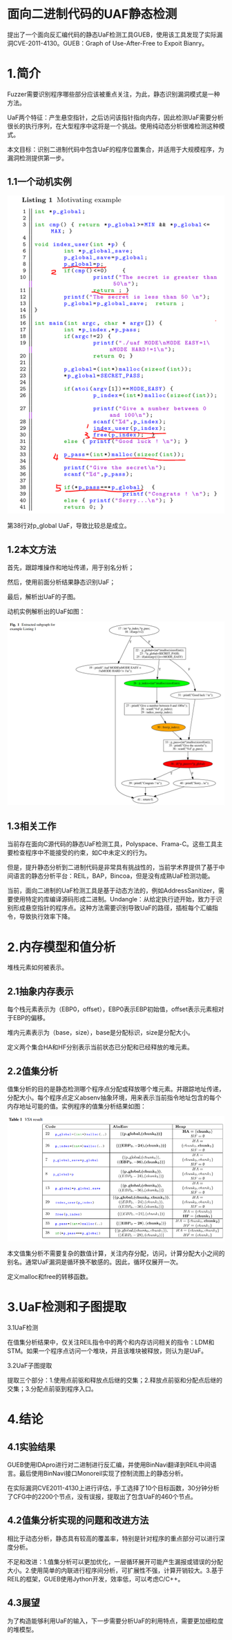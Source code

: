 面向二进制代码的UAF静态检测
===========================

提出了一个面向反汇编代码的静态UaF检测工具GUEB，使用该工具发现了实际漏洞CVE-2011-4130。GUEB：Graph
of Use-After-Free to Expoit Bianry。

1.简介
======

Fuzzer需要识别程序哪些部分应该被重点关注，为此，静态识别漏洞模式是一种方法。

UaF两个特征：产生悬空指针，之后访问该指针指向内存，因此检测UaF需要分析很长的执行序列，在大型程序中这将是一个挑战。使用纯动态分析很难检测这种模式。

本文目标：识别二进制代码中包含UaF的程序位置集合，并适用于大规模程序，为漏洞检测提供第一步。

1.1一个动机实例
---------------

![](media/3689a86e2827ad35c9212263d5b4f214.png)

第38行对p\_global UaF，导致比较总是成立。

1.2本文方法
-----------

首先，跟踪堆操作和地址传递，用于别名分析；

然后，使用前面分析结果静态识别UaF；

最后，解析出UaF的子图。

动机实例解析出的UaF如图：

![](media/e71c0e3da0bec1086a78aa169340bf10.png)

1.3相关工作
-----------

当前存在面向C源代码的静态UaF检测工具，Polyspace、Frama-C。这些工具主要检查程序中不能接受的约束，如C中未定义的行为。

但是，提升静态分析到二进制代码是非常具有挑战性的，当前学术界提供了基于中间语言的静态分析平台：REIL，BAP，Bincoa，但是没有成熟UaF检测功能。

当前，面向二进制的UaF检测工具是基于动态方法的，例如AddressSanitizer，需要使用特定的库编译源码形成二进制。Undangle：从给定执行迹开始，致力于识别形成悬空指针的程序点。这种方法需要识别导致UaF的路径，插桩每个汇编指令，导致执行效率下降。

2.内存模型和值分析
==================

堆栈元素如何被表示。

2.1抽象内存表示
---------------

每个栈元素表示为（EBP0，offset），EBP0表示EBP初始值，offset表示元素相对于EBP的偏移。

堆内元素表示为（base，size），base是分配标识，size是分配大小。

定义两个集合HA和HF分别表示当前状态已分配和已经释放的堆元素。

2.2值集分析
-----------

值集分析的目的是静态检测哪个程序点分配或释放哪个堆元素。并跟踪地址传递，分配大小。每个程序点定义absenv抽象环境，用来表示当前指令地址包含的每个内存地址可能的值。实例程序的值集分析结果如图：

![](media/4c46a9f485377c7f972b4763adbeef3e.png)

本文值集分析不需要复杂的数值计算，关注内存分配，访问，计算分配大小之间的别名。通常UaF漏洞是循环换不敏感的。因此，循环仅展开一次。

定义malloc和free的转移函数。

3.UaF检测和子图提取
===================

3.1UaF检测

在值集分析结果中，仅关注REIL指令中的两个和内存访问相关的指令：LDM和STM。如果一个程序点访问一个堆块，并且该堆块被释放，则认为是UaF。

3.2UaF子图提取

提取三个部分：1.使用点前驱和释放点后继的交集；2.释放点前驱和分配点后继的交集；3.分配点前驱到程序入口。

4.结论
======

4.1实验结果
-----------

GUEB使用IDApro进行对二进制进行反汇编，并使用BinNavi翻译到REIL中间语言。最后使用BinNavi接口Monoreil实现了控制流图上的静态分析。

在实际漏洞CVE2011-4130上进行评估，手工选择了10个目标函数，30分钟分析了CFG中的2200个节点，没有误报，提取出了包含UaF的460个节点。

4.2值集分析实现的问题和改进方法
-------------------------------

相比于动态分析，静态具有较高的覆盖率，特别是针对程序的重点部分可以进行深度分析。

不足和改进：1.值集分析可以更加优化，一层循环展开可能产生漏报或错误的分配大小。2.使用简单的内联进行程序间分析，可扩展性不强，计算开销较大。3.基于REIL的框架，GUEB使用Jython开发，效率低，可以考虑C/C++。

4.3展望
-------

为了构造能够利用UaF的输入，下一步需要分析UaF的利用特点，需要更加细粒度的堆模型。
